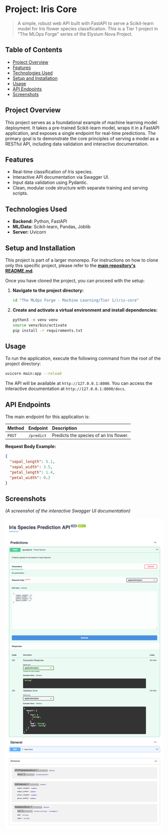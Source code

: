 # Project: Iris Core

> A simple, robust web API built with FastAPI to serve a Scikit-learn model for Iris flower species classification. 
> This is a Tier 1 project in "The MLOps Forge" series of the Elysium Nova Project.

## Table of Contents
- [Project Overview](#project-overview)
- [Features](#features)
- [Technologies Used](#technologies-used)
- [Setup and Installation](#setup-and-installation)
- [Usage](#usage)
- [API Endpoints](#api-endpoints)
- [Screenshots](#screenshots)

## Project Overview

This project serves as a foundational example of machine learning model deployment. 
It takes a pre-trained Scikit-learn model, wraps it in a FastAPI application, and exposes a single endpoint for real-time predictions. 
The primary goal is to demonstrate the core principles of serving a model as a RESTful API, including data validation and interactive documentation.

## Features
- Real-time classification of Iris species.
- Interactive API documentation via Swagger UI.
- Input data validation using Pydantic.
- Clean, modular code structure with separate training and serving scripts.

## Technologies Used
- **Backend:** Python, FastAPI
- **ML/Data:** Scikit-learn, Pandas, Joblib
- **Server:** Uvicorn

## Setup and Installation

This project is part of a larger monorepo. For instructions on how to clone only this specific project, please refer to the **[main repository's README.md](../../../README.md)**.

Once you have cloned the project, you can proceed with the setup:

1. **Navigate to the project directory:**
   ```bash
   cd "The MLOps Forge - Machine Learning/Tier 1/iris-core"
   
2. **Create and activate a virtual environment and install dependencies:**
   ```bash
   python3 -m venv venv
   source venv/bin/activate
   pip install -r requirements.txt
   ```

## Usage
To run the application, execute the following command from the root of the project directory:
```bash
uvicorn main:app --reload
```
The API will be available at `http://127.0.0.1:8000`. You can access the interactive documentation at `http://127.0.0.1:8000/docs`.

## API Endpoints
The main endpoint for this application is:

| Method | Endpoint    | Description                                       |
| :----- | :---------- | :------------------------------------------------ |
| `POST` | `/predict`  | Predicts the species of an Iris flower.           |

**Request Body Example:**
```json
{
  "sepal_length": 5.1,
  "sepal_width": 3.5,
  "petal_length": 1.4,
  "petal_width": 0.2
}
```

## Screenshots
*(A screenshot of the interactive Swagger UI documentation)*

![Swagger UI Screenshot](assets/swagger_ui.png)